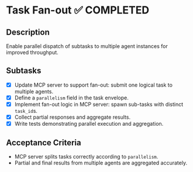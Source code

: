 # Task Fan-out ✅ COMPLETED

## Description

Enable parallel dispatch of subtasks to multiple agent instances for improved throughput.

## Subtasks

- [x] Update MCP server to support fan-out: submit one logical task to multiple agents.
- [x] Define a `parallelism` field in the task envelope.
- [x] Implement fan-out logic in MCP server: spawn sub-tasks with distinct `task_id`s.
- [x] Collect partial responses and aggregate results.
- [x] Write tests demonstrating parallel execution and aggregation.

## Acceptance Criteria

- MCP server splits tasks correctly according to `parallelism`.
- Partial and final results from multiple agents are aggregated accurately.
